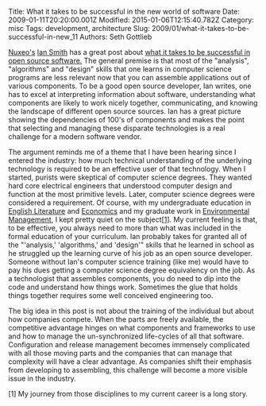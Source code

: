 Title: What it takes to be successful in the new world of software
Date: 2009-01-11T20:20:00.001Z
Modified: 2015-01-06T12:15:40.782Z
Category: misc
Tags: development, architecture
Slug: 2009/01/what-it-takes-to-be-successful-in-new_11
Authors: Seth Gottlieb

[Nuxeo's](http://www.nuxeo.com) [Ian Smith](http://blogs.nuxeo.com/sections/blogs/ian_smith) has a great post about [what it takes to be successful in open source software.](http://blogs.nuxeo.com/sections/blogs/ian_smith/2009_01_06_open-source-what-learned-in-school) The general premise is that most of the "analysis", "algorithms" and "design" skills that one learns in computer science programs are less relevant now that you can assemble applications out of various components. To be a good open source developer, Ian writes, one has to excel at interpreting information about software, understanding what components are likely to work nicely together, communicating, and knowing the landscape of different open source sources. Ian has a great picture showing the dependencies of 100's of components and makes the point that selecting and managing these disparate technologies is a real challenge for a modern software vendor.  
  
The argument reminds me of a theme that I have been hearing since I entered the industry: how much technical understanding of the underlying technology is required to be an effective user of that technology. When I started, purists were skeptical of computer science degrees. They wanted hard core electrical engineers that understood computer design and function at the most primitive levels. Later, computer science degrees were considered a requirement. Of course, with my undergraduate education in [English Literature](http://web1.fandm.edu/admission/explore/English_Literature/) and [Economics](http://web1.fandm.edu/admission/explore/Economics/) and my graduate work in [Environmental Management](http://www.nicholas.duke.edu/programs/professional/mem.html), I kept pretty quiet on the subject[[1](#f1)]. My current feeling is that, to be effective, you always need to more than what was included in the formal education of your curriculum. Ian probably takes for granted all of the "'analysis,' 'algorithms,' and 'design'" skills that he learned in school as he struggled up the learning curve of his job as an open source developer. Someone without Ian's computer science training (like me) would have to pay his dues getting a computer science degree equivalency on the job. As a technologist that assembles components, you do need to dip into the code and understand how things work. Sometimes the glue that holds things together requires some well conceived engineering too.  
  
The big idea in this post is not about the training of the individual but about how companies compete. When the parts are freely available, the competitive advantage hinges on what components and frameworks to use and how to manage the un-synchronized life-cycles of all that software. Configuration and release management becomes immensely complicated with all those moving parts and the companies that can manage that complexity will have a clear advantage. As companies shift their emphasis from developing to assembling, this challenge will become a more visible issue in the industry.  
  
[<a name="f1"></a>1] My journey from those disciplines to my current career is a long story.
